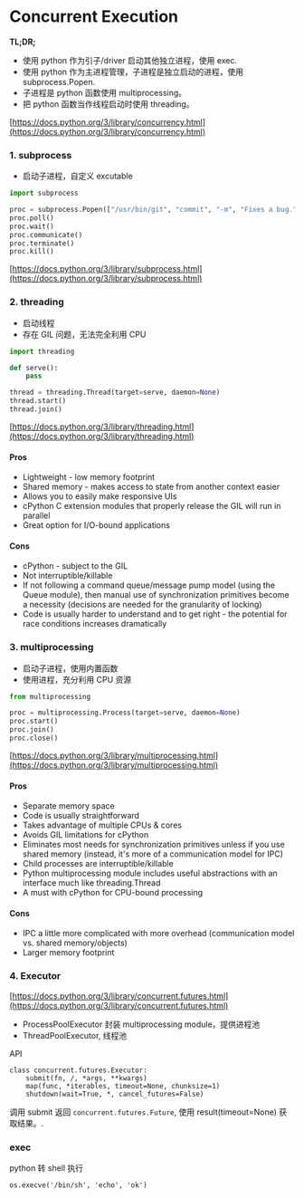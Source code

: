 # Concurrent Execution

**TL;DR;**

* 使用 python 作为引子/driver 启动其他独立进程，使用 exec. 
* 使用 python 作为主进程管理，子进程是独立启动的进程，使用 subprocess.Popen.
* 子进程是 python 函数使用 multiprocessing。
* 把 python 函数当作线程启动时使用 threading。

[https://docs.python.org/3/library/concurrency.html](https://docs.python.org/3/library/concurrency.html)

### 1. subprocess

* 启动子进程，自定义 excutable

```python
import subprocess

proc = subprocess.Popen(["/usr/bin/git", "commit", "-m", "Fixes a bug."])
proc.poll()
proc.wait()
proc.communicate()
proc.terminate()
proc.kill()
```
[https://docs.python.org/3/library/subprocess.html](https://docs.python.org/3/library/subprocess.html)

### 2. threading

* 启动线程
* 存在 GIL 问题，无法完全利用 CPU

```python
import threading

def serve():
    pass

thread = threading.Thread(target=serve, daemon=None)
thread.start()
thread.join()
```

[https://docs.python.org/3/library/threading.html](https://docs.python.org/3/library/threading.html)

#### Pros
* Lightweight - low memory footprint
* Shared memory - makes access to state from another context easier
* Allows you to easily make responsive UIs
* cPython C extension modules that properly release the GIL will run in parallel
* Great option for I/O-bound applications

#### Cons

* cPython - subject to the GIL
* Not interruptible/killable
* If not following a command queue/message pump model (using the Queue module), then manual use of synchronization primitives become a necessity (decisions are needed for the granularity of locking)
* Code is usually harder to understand and to get right - the potential for race conditions increases dramatically


### 3. multiprocessing

* 启动子进程，使用内置函数
* 使用进程，充分利用 CPU 资源

```python
from multiprocessing

proc = multiprocessing.Process(target=serve, daemon=None)
proc.start()
proc.join()
proc.close()

```
[https://docs.python.org/3/library/multiprocessing.html](https://docs.python.org/3/library/multiprocessing.html)


#### Pros
* Separate memory space
* Code is usually straightforward
* Takes advantage of multiple CPUs & cores
* Avoids GIL limitations for cPython
* Eliminates most needs for synchronization primitives unless if you use shared memory (instead, it's more of a communication model for IPC)
* Child processes are interruptible/killable
* Python multiprocessing module includes useful abstractions with an interface much like threading.Thread
* A must with cPython for CPU-bound processing

#### Cons

* IPC a little more complicated with more overhead (communication model vs. shared memory/objects)
* Larger memory footprint

### 4. Executor

[https://docs.python.org/3/library/concurrent.futures.html](https://docs.python.org/3/library/concurrent.futures.html)

* ProcessPoolExecutor 封装 multiprocessing module，提供进程池
* ThreadPoolExecutor, 线程池

API
```
class concurrent.futures.Executor:
    submit(fn, /, *args, **kwargs)
    map(func, *iterables, timeout=None, chunksize=1)
    shutdown(wait=True, *, cancel_futures=False)
```

调用 submit 返回 `concurrent.futures.Future`, 使用 result(timeout=None) 获取结果。.

### exec

python 转 shell 执行

```
os.execve('/bin/sh', 'echo', 'ok')
```
